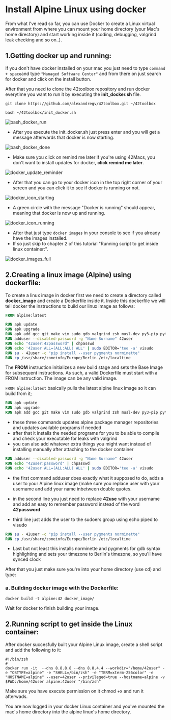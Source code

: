 # Install Alpine Linux using docker

From what I've read so far, you can use Docker to create a Linux virtual environment from where you can mount your home directory (your Mac's home directory) and start working inside it (coding, debugging, valgrind leak checking and so on..).

## 1.Getting docker up and running:
If you don't have docker installed on your mac you just need to type `command + space`and type `"Managed Software Center"` and from there on just search for docker and click on the install button.

After that you need to clone the 42toolbox repository and run docker everytime you want to run it by executing the **init_docker.sh** file.
```git
git clone https://github.com/alexandregv/42toolbox.git ~/42toolbox
```
```shell
bash ~/42toolbox/init_docker.sh
```
![bash_docker_run](/images/docker_init.png)

 * After you execute the init_docker.sh just press enter and you will get a message afterwards that docker is now starting.  

![bash_docker_done](/images/docker_init_after.png)

 * Make sure you click on remind me later if you're using 42Macs, you don't want to install updates for docker, **click remind me later**.  

![docker_update_reminder](/images/docker_update_reminder.png)

 * After that you can go to your docker icon in the top right corner of your screen and you can click it to see if docker is running or not.  

![docker_icon_starting](/images/docker_icon_starting.png)

 * A green circle with the message "Docker is running" should appear, meaning that docker is now up and running.  

![docker_icon_running](/images/docker_icon_running.png)

 * After that just type `docker images` in your console to see if you already have the images installed.   
 * If so just skip to chapter 2 of this tutorial "Running script to get inside linux container:".   

![docker_images_full](/images/docker_images_full.png)


## 2.Creating a linux image (Alpine) using dockerfile:

To create a linux image in docker first we need to create a directory called **docker_image** and create a Dockerfile inside it.
Inside this dockerfile we will tell docker the instructions to build our linux image as follows:
```dockerfile
FROM alpine:latest

RUN apk update
RUN apk upgrade
RUN apk add gcc git make vim sudo gdb valgrind zsh musl-dev py3-pip python3 tzdata
RUN adduser --disabled-password -g "Name Surname" 42user
RUN echo "42user:42password" | chpasswd
RUN echo '42user ALL=(ALL:ALL) ALL' | sudo EDITOR='tee -a' visudo
RUN su - 42user -c "pip install --user pygments norminette"
RUN cp /usr/share/zoneinfo/Europe/Berlin /etc/localtime
```
The **FROM** instruction initializes a new build stage and sets the Base Image for subsequent instructions. As such, a valid Dockerfile must start with a FROM instruction. The image can be any valid image.  

`FROM alpine:latest`
basically pulls the latest alpine linux image so it can build from it;

```dockerfile
RUN apk update
RUN apk upgrade
RUN apk add gcc git make vim sudo gdb valgrind zsh musl-dev py3-pip python3 tzdata
```
 * these three commands updates alpine package manager repositories and updates available programs if needed
 * after that it installs the needed programs for you to be able to compile and check your executable for leaks with valgrind
 * you can also add whatever extra things you might want instead of installing manually after attaching to the docker container

```dockerfile
RUN adduser --disabled-password -g "Name Surname" 42user
RUN echo "42user:password" | chpasswd
RUN echo '42user ALL=(ALL:ALL) ALL' | sudo EDITOR='tee -a' visudo
```
 * the first command adduser does exactly what it supposed to do, adds a user to your Alpine linux image (make sure you replace user with your username and add your name inbetween double quotes.   

 * in the second line you just need to replace **42use** with your username and add an easy to remember password instead of the word **42password**  

 * third line just adds the user to the sudoers group using echo piped to visudo    


```dockerfile
RUN su - 42user -c "pip install --user pygments norminette"
RUN cp /usr/share/zoneinfo/Europe/Berlin /etc/localtime
```
 * Last but not least this installs norminette and pygments for gdb syntax highlighting and sets your timezone to Berlin's timezone, so you'll have synced clock


After that you just make sure you're into your home directory (use cd) and type:

### a. Building docker image with the Dockerfile:
```shell
docker build -t alpine:42 docker_image/
```

Wait for docker to finish building your image.



## 2.Running script to get inside the Linux container: 

After docker succesfully built your Alpine Linux image, create a shell script and add the following to it:

```shell
#!/bin/zsh
#
docker run -it  --dns 8.8.8.8 --dns 8.8.4.4 --workdir="/home/42user" -e "OSTYPE=alpine" -e "SHELL=/bin/zsh" -e "TERM=xterm-256color" -e "HOSTNAME=alpine" --user=42user --privileged=true --hostname=alpine -v $PWD:/home/42user alpine:42user "/bin/zsh"
```


Make sure you have execute permission on it chmod +x and run it afterwads.

You are now logged in your docker Linux container and you've mounted the mac's home directory into the alpine linux's home directory.
